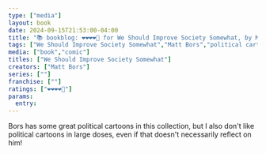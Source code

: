 ```yaml
---
type: ["media"]
layout: book
date: 2024-09-15T21:53:00-04:00
title: "📚 bookblog: ❤️❤️❤️❤️🖤 for We Should Improve Society Somewhat, by Matt Bors"
tags: ["We Should Improve Society Somewhat","Matt Bors","political cartoons","comics"]
media: ["book","comic"]
titles: ["We Should Improve Society Somewhat"]
creators: ["Matt Bors"]
series: [""]
franchise: [""]
ratings: ["❤️❤️❤️❤️🖤"]
params:
  entry:
---
```


Bors has some great political cartoons in this collection, but I also don't like political cartoons in large doses, even if that doesn't necessarily reflect on him!
